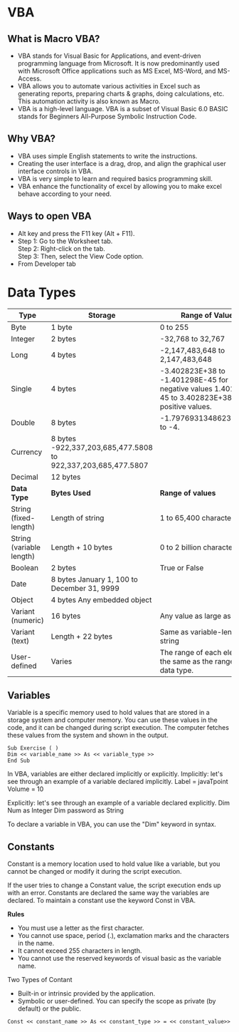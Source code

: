 # VBA

## What is Macro VBA?
- VBA stands for Visual Basic for Applications, and event-driven programming language from Microsoft. It is now predominantly used with Microsoft Office applications such as MS Excel, MS-Word, and MS-Access.
- VBA allows you to automate various activities in Excel such as generating reports, preparing charts & graphs, doing calculations, etc. This automation activity is also known as Macro.
- VBA is a high-level language. VBA is a subset of Visual Basic 6.0 BASIC stands for Beginners All-Purpose Symbolic Instruction Code.

## Why VBA?
- VBA uses simple English statements to write the instructions.
- Creating the user interface is a drag, drop, and align the graphical user interface controls in VBA.
- VBA is very simple to learn and required basics programming skill.
- VBA enhance the functionality of excel by allowing you to make excel behave according to your need.

## Ways to open VBA
- Alt key and press the F11 key (Alt + F11).
- Step 1: Go to the Worksheet tab. <br> Step 2: Right-click on the tab.<br>Step 3: Then, select the View Code option.
- From Developer tab


# Data Types

| Type |Storage | Range of Values | 
| --- | --- | --- |
| Byte	| 1 byte | 0 to 255 | 
| Integer | 2 bytes | -32,768 to 32,767| 
| Long | 	4 bytes | -2,147,483,648 to 2,147,483,648 | 
| Single | 	4 bytes | -3.402823E+38 to -1.401298E-45 for negative values 1.401298E-45 to 3.402823E+38 for positive values. | 
| Double | 	8 bytes | -1.79769313486232e+308 to -4. | 94065645841247E-324 for negative values 4.94065645841247E-324 to 1.79769313486232e+308 for positive values. | 
| Currency | 	8 bytes	-922,337,203,685,477.5808 to 922,337,203,685,477.5807| 
| Decimal  |  12 bytes | | 
| **Data Type** | **Bytes Used** | **Range of values** |
| String (fixed-length) | Length of string | 1 to 65,400 characters | 
| String (variable length) | Length + 10 bytes| 0 to 2 billion characters| 
| Boolean| 2 bytes| True or False | 
| Date| 8 bytes	January 1, 100 to December 31, 9999 | 
| Object| 4 bytes	Any embedded object | 
| Variant (numeric)| 16 bytes| Any value as large as double| 
| Variant (text)| Length + 22 bytes| Same as variable-length string| 
|  User-defined | Varies| The range of each element is the same as the range of its data type. | 

## Variables

Variable is a specific memory used to hold values that are stored in a storage system and computer memory. You can use these values in the code, and it can be changed during script execution. The computer fetches these values from the system and shown in the output.
```
Sub Exercise ( )  
Dim << variable_name >> As << variable_type >>  
End Sub  
```
In VBA, variables are either declared implicitly or explicitly.
Implicitly: let's see through an example of a variable declared implicitly.
Label = javaTpoint
Volume = 10

Explicitly: let's see through an example of a variable declared explicitly.
Dim Num as Integer
Dim password as String

To declare a variable in VBA, you can use the "Dim" keyword in syntax.

## Constants

Constant is a memory location used to hold value like a variable, but you cannot be changed or modify it during the script execution.

If the user tries to change a Constant value, the script execution ends up with an error. Constants are declared the same way the variables are declared. To maintain a constant use the keyword Const in VBA.

**Rules**
- You must use a letter as the first character.
- You cannot use space, period (.), exclamation marks and the characters in the name.
- It cannot exceed 255 characters in length.
- You cannot use the reserved keywords of visual basic as the variable name.

Two Types of Contant
- Built-in or intrinsic provided by the application.
- Symbolic or user-defined.
You can specify the scope as private (by default) or the public.

```
Const << constant_name >> As << constant_type >> = << constant_value>>  
```